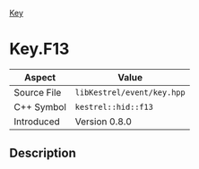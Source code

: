 [Key](index.md)
# Key.F13
| Aspect | Value |
| --- | --- |
| Source File | `libKestrel/event/key.hpp` |
| C++ Symbol | `kestrel::hid::f13` |
| Introduced | Version 0.8.0 |
## Description
